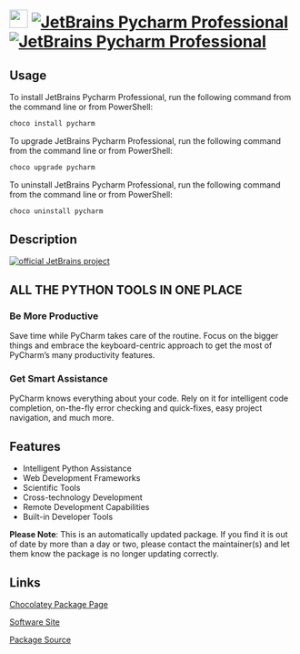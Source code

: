 ﻿# <img src="https://cdn.jsdelivr.net/gh/mkevenaar/chocolatey-packages@6a88120fa3e1af45adf8c403dd8fe5af15997ee6/icons/pycharm.png" width="32" height="32"/> [![JetBrains Pycharm Professional](https://img.shields.io/chocolatey/v/pycharm.svg?label=JetBrains+Pycharm+Professional)](https://chocolatey.org/packages/pycharm) [![JetBrains Pycharm Professional](https://img.shields.io/chocolatey/dt/pycharm.svg)](https://chocolatey.org/packages/pycharm)

## Usage

To install JetBrains Pycharm Professional, run the following command from the command line or from PowerShell:

```powershell
choco install pycharm
```

To upgrade JetBrains Pycharm Professional, run the following command from the command line or from PowerShell:

```powershell
choco upgrade pycharm
```

To uninstall JetBrains Pycharm Professional, run the following command from the command line or from PowerShell:

```powershell
choco uninstall pycharm
```

## Description

[![official JetBrains project](http://jb.gg/badges/official-plastic.svg)](https://confluence.jetbrains.com/display/ALL/JetBrains+on+GitHub)

## ALL THE PYTHON TOOLS IN ONE PLACE

### Be More Productive

Save time while PyCharm takes care of the routine. Focus on the bigger things and embrace the keyboard-centric approach to get the most of PyCharm’s many productivity features.

### Get Smart Assistance

PyCharm knows everything about your code. Rely on it for intelligent code completion, on-the-fly error checking and quick-fixes, easy project navigation, and much more.

## Features

* Intelligent Python Assistance
* Web Development Frameworks
* Scientific Tools
* Cross-technology Development
* Remote Development Capabilities
* Built-in Developer Tools

**Please Note**: This is an automatically updated package. If you find it is
out of date by more than a day or two, please contact the maintainer(s) and
let them know the package is no longer updating correctly.


## Links

[Chocolatey Package Page](https://chocolatey.org/packages/pycharm)

[Software Site](http://www.jetbrains.com/pycharm/)

[Package Source](https://github.com/mkevenaar/chocolatey-packages/tree/master/automatic/pycharm)

